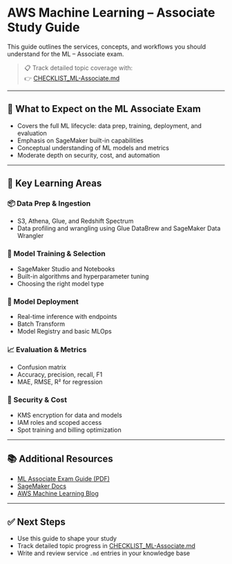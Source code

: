 # AWS Machine Learning – Associate Study Guide

This guide outlines the services, concepts, and workflows you should understand for the ML – Associate exam.

> 📋 Track detailed topic coverage with:  
> 👉 [CHECKLIST_ML-Associate.md](CHECKLIST_ML-Associate.md)

---

## 🧭 What to Expect on the ML Associate Exam

- Covers the full ML lifecycle: data prep, training, deployment, and evaluation
- Emphasis on SageMaker built-in capabilities
- Conceptual understanding of ML models and metrics
- Moderate depth on security, cost, and automation

---

## 🧱 Key Learning Areas

### 📦 Data Prep & Ingestion
- S3, Athena, Glue, and Redshift Spectrum
- Data profiling and wrangling using Glue DataBrew and SageMaker Data Wrangler

### 🧠 Model Training & Selection
- SageMaker Studio and Notebooks
- Built-in algorithms and hyperparameter tuning
- Choosing the right model type

### 🚀 Model Deployment
- Real-time inference with endpoints
- Batch Transform
- Model Registry and basic MLOps

### 📈 Evaluation & Metrics
- Confusion matrix
- Accuracy, precision, recall, F1
- MAE, RMSE, R² for regression

### 🔐 Security & Cost
- KMS encryption for data and models
- IAM roles and scoped access
- Spot training and billing optimization

---

## 📚 Additional Resources

- [ML Associate Exam Guide (PDF)](https://d1.awsstatic.com/training-and-certification/docs-ml-associate/AWS-Certified-Machine-Learning-Associate_Exam-Guide.pdf)
- [SageMaker Docs](https://docs.aws.amazon.com/sagemaker/)
- [AWS Machine Learning Blog](https://aws.amazon.com/blogs/machine-learning/)

---

## ✅ Next Steps

- Use this guide to shape your study
- Track detailed topic progress in [CHECKLIST_ML-Associate.md](CHECKLIST_ML-Associate.md)
- Write and review service `.md` entries in your knowledge base
